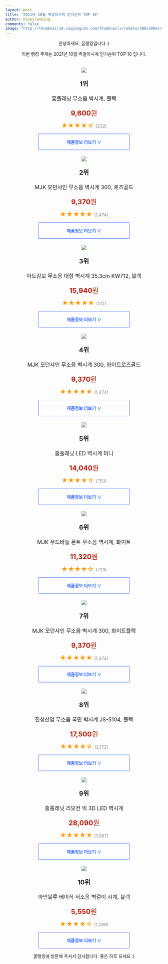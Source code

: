 ```yaml
--- 
layout: post 
title: "2021년 10월 벽걸이시계 인기순위 TOP 10" 
author: honeyranking 
comments: false 
image: "http://thumbnail10.coupangcdn.com/thumbnails/remote/300x300ex/image/retail/images/8322591387397-2188f961-3ed0-4222-b29f-2cd792d21bce.jpg" 
--- 
```

<p style="text-align: center;">안녕하세요. 꿀랭킹입니다 :)</p> <p style="text-align: center;">이번 랭킹 주제는 2021년 10월 벽걸이시계 인기순위 TOP 10 입니다.</p><center><img src="http://thumbnail10.coupangcdn.com/thumbnails/remote/300x300ex/image/retail/images/8322591387397-2188f961-3ed0-4222-b29f-2cd792d21bce.jpg" style="margin-top:20px" /></center> <p style="text-align: center; font-size: 20px"><b>1위</b></p> <p style="text-align: center; font-size: 17px">홈플래닛 무소음 벽시계, 블랙</p> <p style="text-align: center;"><span style="color: #b61800; font-size: 22px;"><b>9,600</b>원</span></p> <p style="text-align: center;"><span style="color: #ff9600; font-size: 20px;">★★★★☆ </span><span style="color: #878787;">(232)</span></p> <center><a href="https://coupa.ng/b9mUx4"> <div style="font-size: 14px; display: inline-block; padding: 15px 90px; color: #346aff; border-radius: 2px; border: 1px solid #346aff; cursor: pointer;"><b>제품정보 더보기 &or;</b></div> </a></center><center><img src="http://thumbnail8.coupangcdn.com/thumbnails/remote/300x300ex/image/rs_quotation_api/pabw7dqp/220d39193e5d4f6aa8a21007be8414ee.jpg" style="margin-top:20px" /></center> <p style="text-align: center; font-size: 20px"><b>2위</b></p> <p style="text-align: center; font-size: 17px">MJK 모던샤인 무소음 벽시계 300, 로즈골드</p> <p style="text-align: center;"><span style="color: #b61800; font-size: 22px;"><b>9,370</b>원</span></p> <p style="text-align: center;"><span style="color: #ff9600; font-size: 20px;">★★★★★ </span><span style="color: #878787;">(1,474)</span></p> <center><a href="https://coupa.ng/b9mUx9"> <div style="font-size: 14px; display: inline-block; padding: 15px 90px; color: #346aff; border-radius: 2px; border: 1px solid #346aff; cursor: pointer;"><b>제품정보 더보기 &or;</b></div> </a></center><center><img src="http://thumbnail10.coupangcdn.com/thumbnails/remote/300x300ex/image/retail/images/2020/05/19/17/0/d651e008-fc76-42b3-abab-7fea082bdc5e.jpg" style="margin-top:20px" /></center> <p style="text-align: center; font-size: 20px"><b>3위</b></p> <p style="text-align: center; font-size: 17px">아트캄보 무소음 대형 벽시계 35.3cm KW712, 블랙</p> <p style="text-align: center;"><span style="color: #b61800; font-size: 22px;"><b>15,940</b>원</span></p> <p style="text-align: center;"><span style="color: #ff9600; font-size: 20px;">★★★★★ </span><span style="color: #878787;">(172)</span></p> <center><a href="https://coupa.ng/b9mUyh"> <div style="font-size: 14px; display: inline-block; padding: 15px 90px; color: #346aff; border-radius: 2px; border: 1px solid #346aff; cursor: pointer;"><b>제품정보 더보기 &or;</b></div> </a></center><center><img src="http://thumbnail8.coupangcdn.com/thumbnails/remote/300x300ex/image/rs_quotation_api/8cluoeyr/d3c210e3ca9347b59f68c170b6f096fd.jpg" style="margin-top:20px" /></center> <p style="text-align: center; font-size: 20px"><b>4위</b></p> <p style="text-align: center; font-size: 17px">MJK 모던샤인 무소음 벽시계 300, 화이트로즈골드</p> <p style="text-align: center;"><span style="color: #b61800; font-size: 22px;"><b>9,370</b>원</span></p> <p style="text-align: center;"><span style="color: #ff9600; font-size: 20px;">★★★★★ </span><span style="color: #878787;">(1,474)</span></p> <center><a href="https://coupa.ng/b9mUyl"> <div style="font-size: 14px; display: inline-block; padding: 15px 90px; color: #346aff; border-radius: 2px; border: 1px solid #346aff; cursor: pointer;"><b>제품정보 더보기 &or;</b></div> </a></center><center><img src="http://thumbnail6.coupangcdn.com/thumbnails/remote/300x300ex/image/retail/images/86899621718124-5eaf38f9-6249-4ebc-9745-e2575fbea149.jpg" style="margin-top:20px" /></center> <p style="text-align: center; font-size: 20px"><b>5위</b></p> <p style="text-align: center; font-size: 17px">홈플래닛 LED 벽시계 미니</p> <p style="text-align: center;"><span style="color: #b61800; font-size: 22px;"><b>14,040</b>원</span></p> <p style="text-align: center;"><span style="color: #ff9600; font-size: 20px;">★★★★☆ </span><span style="color: #878787;">(753)</span></p> <center><a href="https://coupa.ng/b9mUyo"> <div style="font-size: 14px; display: inline-block; padding: 15px 90px; color: #346aff; border-radius: 2px; border: 1px solid #346aff; cursor: pointer;"><b>제품정보 더보기 &or;</b></div> </a></center><center><img src="http://thumbnail6.coupangcdn.com/thumbnails/remote/300x300ex/image/retail/images/2020/06/09/11/8/833fa98f-8beb-4d22-a7c5-d0712852ec2d.jpg" style="margin-top:20px" /></center> <p style="text-align: center; font-size: 20px"><b>6위</b></p> <p style="text-align: center; font-size: 17px">MJK 우드바늘 폰트 무소음 벽시계, 화이트</p> <p style="text-align: center;"><span style="color: #b61800; font-size: 22px;"><b>11,320</b>원</span></p> <p style="text-align: center;"><span style="color: #ff9600; font-size: 20px;">★★★★☆ </span><span style="color: #878787;">(723)</span></p> <center><a href="https://coupa.ng/b9mUyu"> <div style="font-size: 14px; display: inline-block; padding: 15px 90px; color: #346aff; border-radius: 2px; border: 1px solid #346aff; cursor: pointer;"><b>제품정보 더보기 &or;</b></div> </a></center><center><img src="http://thumbnail8.coupangcdn.com/thumbnails/remote/300x300ex/image/rs_quotation_api/jr6kpv7z/774ed27c53c44262a292521930fcc53a.jpg" style="margin-top:20px" /></center> <p style="text-align: center; font-size: 20px"><b>7위</b></p> <p style="text-align: center; font-size: 17px">MJK 모던샤인 무소음 벽시계 300, 화이트블랙</p> <p style="text-align: center;"><span style="color: #b61800; font-size: 22px;"><b>9,370</b>원</span></p> <p style="text-align: center;"><span style="color: #ff9600; font-size: 20px;">★★★★★ </span><span style="color: #878787;">(1,474)</span></p> <center><a href="https://coupa.ng/b9mUyA"> <div style="font-size: 14px; display: inline-block; padding: 15px 90px; color: #346aff; border-radius: 2px; border: 1px solid #346aff; cursor: pointer;"><b>제품정보 더보기 &or;</b></div> </a></center><center><img src="http://thumbnail9.coupangcdn.com/thumbnails/remote/300x300ex/image/vendor_inventory/1eee/2e429f178fd566d8dde601a66f24aeda842cff7881f149e280985c772f3f.png" style="margin-top:20px" /></center> <p style="text-align: center; font-size: 20px"><b>8위</b></p> <p style="text-align: center; font-size: 17px">진성산업 무소음 국민 벽시계 JS-5104, 블랙</p> <p style="text-align: center;"><span style="color: #b61800; font-size: 22px;"><b>17,500</b>원</span></p> <p style="text-align: center;"><span style="color: #ff9600; font-size: 20px;">★★★★☆ </span><span style="color: #878787;">(2,173)</span></p> <center><a href="https://coupa.ng/b9mUyD"> <div style="font-size: 14px; display: inline-block; padding: 15px 90px; color: #346aff; border-radius: 2px; border: 1px solid #346aff; cursor: pointer;"><b>제품정보 더보기 &or;</b></div> </a></center><center><img src="http://thumbnail9.coupangcdn.com/thumbnails/remote/300x300ex/image/retail/images/86766784686990-9255a51d-d3b8-424a-8f4a-c3fc409d1cee.jpg" style="margin-top:20px" /></center> <p style="text-align: center; font-size: 20px"><b>9위</b></p> <p style="text-align: center; font-size: 17px">홈플래닛 리모컨 빅 3D LED 벽시계</p> <p style="text-align: center;"><span style="color: #b61800; font-size: 22px;"><b>28,090</b>원</span></p> <p style="text-align: center;"><span style="color: #ff9600; font-size: 20px;">★★★★★ </span><span style="color: #878787;">(1,087)</span></p> <center><a href="https://coupa.ng/b9mUyH"> <div style="font-size: 14px; display: inline-block; padding: 15px 90px; color: #346aff; border-radius: 2px; border: 1px solid #346aff; cursor: pointer;"><b>제품정보 더보기 &or;</b></div> </a></center><center><img src="http://thumbnail6.coupangcdn.com/thumbnails/remote/300x300ex/image/product/image/vendoritem/2019/07/15/4037115177/d6e545b2-bb79-48d3-92e9-4491e1acc0c0.jpg" style="margin-top:20px" /></center> <p style="text-align: center; font-size: 20px"><b>10위</b></p> <p style="text-align: center; font-size: 17px">파인블루 베이직 저소음 벽걸이 시계, 블랙</p> <p style="text-align: center;"><span style="color: #b61800; font-size: 22px;"><b>5,550</b>원</span></p> <p style="text-align: center;"><span style="color: #ff9600; font-size: 20px;">★★★★☆ </span><span style="color: #878787;">(1,288)</span></p> <center><a href="https://coupa.ng/b9mUyM"> <div style="font-size: 14px; display: inline-block; padding: 15px 90px; color: #346aff; border-radius: 2px; border: 1px solid #346aff; cursor: pointer;"><b>제품정보 더보기 &or;</b></div> </a></center> <p style="text-align: center;">꿀랭킹에 방문해 주셔서 감사합니다. 좋은 하루 되세요 :)</p>
